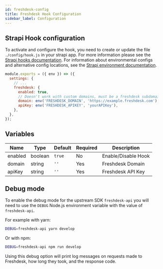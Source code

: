 ```yaml
---
id: freshdesk-config
title: Freshdesk Hook Configuration
sidebar_label: Configuration
---
```


## Strapi Hook configuration

To activate and configure the hook, you need to create or update the file `./config/hook.js` in your strapi app. For more information please see the [Strapi hooks documentation](https://strapi.io/documentation/developer-docs/latest/setup-deployment-guides/configurations.html#hooks). For information about environmental configs and alternative config locations, see the [Strapi environment documentation](https://strapi.io/documentation/developer-docs/latest/setup-deployment-guides/configurations.html#environment).

```js title="./config/hook.js"
module.exports = ({ env }) => ({
  settings: {
    // ...
    freshdesk: {
      enabled: true,
      // Doesn't work with custom domains, must be a freshdesk subdomain
      domain: env('FRESHDESK_DOMAIN', 'https://example.freshdesk.com'),
      apiKey: env('FRESHDESK_APIKEY', 'yourAPIKey'),
    },
  },
});
```

## Variables

| Name    | Type    | Default | Required | Description         |
| ------- | ------- | ------- | -------- | ------------------- |
| enabled | boolean | `true`  | No       | Enable/Disable Hook |
| domain  | string  | `''`    | Yes      | Freshdesk Domain    |
| apiKey  | string  | `''`    | Yes      | Freshdesk API Key   |

## Debug mode

To enable the debug mode for the upstream SDK `freshdesk-api` you will need to use the `DEBUG` Node.js environment variable with the value of `freshdesk-api`.

For example with yarn:

```bash
DEBUG=freshdesk-api yarn develop
```

Or with npm:

```bash
DEBUG=freshdesk-api npm run develop
```

Using this debug option will print log messages on requests made to Freshdesk, how long they took, and the response code.
